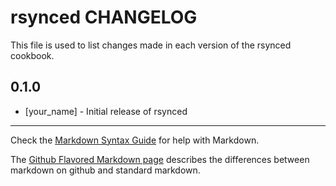 rsynced CHANGELOG
=================

This file is used to list changes made in each version of the rsynced cookbook.

0.1.0
-----
- [your_name] - Initial release of rsynced

- - -
Check the [Markdown Syntax Guide](http://daringfireball.net/projects/markdown/syntax) for help with Markdown.

The [Github Flavored Markdown page](http://github.github.com/github-flavored-markdown/) describes the differences between markdown on github and standard markdown.
